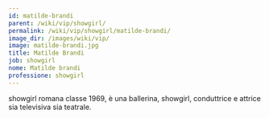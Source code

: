 ```yaml
---
id: matilde-brandi
parent: /wiki/vip/showgirl/
permalink: /wiki/vip/showgirl/matilde-brandi/
image_dir: /images/wiki/vip/
image: matilde-brandi.jpg
title: Matilde Brandi
job: showgirl
nome: Matilde brandi
professione: showgirl
---
```

showgirl romana classe 1969, è una ballerina, showgirl, conduttrice e attrice sia televisiva sia teatrale.